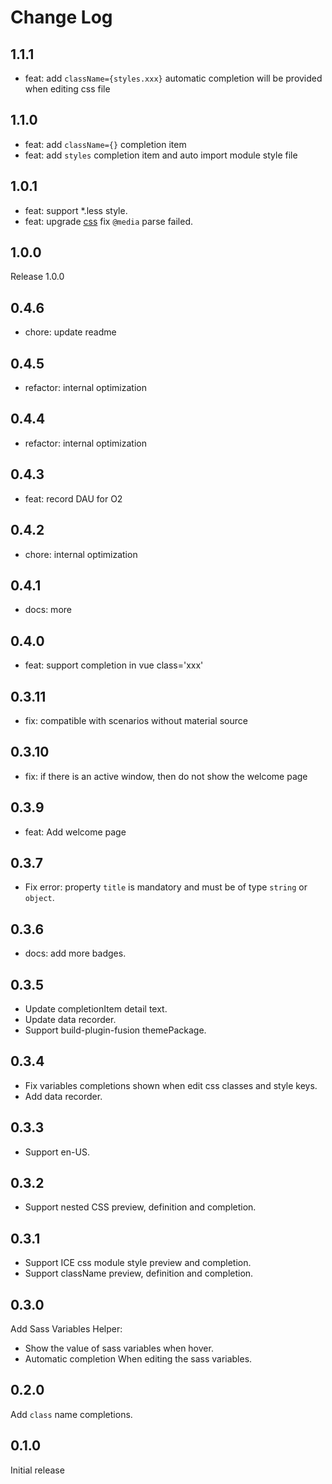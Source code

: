 # Change Log

## 1.1.1
- feat: add `className={styles.xxx}` automatic completion will be provided when editing css file

## 1.1.0
- feat: add `className={}` completion item
- feat: add `styles` completion item and auto import module style file

## 1.0.1
- feat: support *.less style.
- feat: upgrade [css](https://www.npmjs.com/package/css) fix `@media` parse failed.

## 1.0.0

Release 1.0.0

## 0.4.6

- chore: update readme

## 0.4.5

- refactor: internal optimization

## 0.4.4

- refactor: internal optimization

## 0.4.3

- feat: record DAU for O2

## 0.4.2

- chore: internal optimization

## 0.4.1

- docs: more

## 0.4.0

- feat: support completion in vue class='xxx'

## 0.3.11

- fix: compatible with scenarios without material source

## 0.3.10

- fix: if there is an active window, then do not show the welcome page

## 0.3.9

- feat: Add welcome page

## 0.3.7

- Fix error: property `title` is mandatory and must be of type `string` or `object`.

## 0.3.6

- docs: add more badges.

## 0.3.5

- Update completionItem detail text.
- Update data recorder.
- Support build-plugin-fusion themePackage.

## 0.3.4

- Fix variables completions shown when edit css classes and style keys.
- Add data recorder.

## 0.3.3

- Support en-US.

## 0.3.2

- Support nested CSS preview, definition and completion.

## 0.3.1

- Support ICE css module style preview and completion.
- Support className preview, definition and completion.

## 0.3.0

Add Sass Variables Helper:

- Show the value of sass variables when hover.
- Automatic completion When editing the sass variables.

## 0.2.0

Add `class` name completions.

## 0.1.0

Initial release
